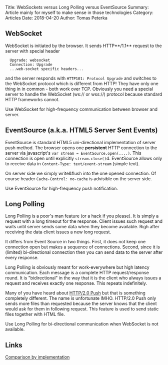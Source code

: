 Title: WebSockets versus Long Polling versus EventSource
Summary: Article mainly for myself to make sense in those technologies
Category: Articles
Date: 2018-04-20
Author: Tomas Peterka

## WebSocket

WebSocket is initiated by the browser. It sends HTTP**/1.1** request to the server with special header

```
  Upgrade: websocket
  Connection: Upgrade
  ...web-socket specific headers...
```

and the server responds with `HTTP101: Protocol Upgrade` and switches to the WebSocket
protocol which is different from HTTP! They have only one thing in in common - both work over TCP.
Obviously you need a special server to handle the WebSocket (ws:// or wss://) protocol because standard
HTTP frameworks cannot.

Use WebSocket for high-frequency communication between browser and server.


## EventSource (a.k.a. HTML5 Server Sent Events)

EventSource is standard HTML5 uni-directional implementation of server push method. The browser opens one **persistent**
HTTP connection to the server via javascript's `var stream = EventSource.open(....)`. This connection is open
until explicitly `stream.close()`d. EventSource allows only to receive data in `Content-Type: text/event-stream` (simple text).

On server side we simply write&flush into the one opened connection. Of course header `Cache-Control: no-cache` is advisible
on the server side.

Use EventSource for high-frequency push notification.


## Long Polling

Long Polling is a poor's man feature (or a hack if you please). It is simply a request with a long timeout for the response.
Client issues such request and waits until server sends some data when they become available. Righ after receiving
the data client issues a new long request.

It differs from Event Source in two things. First, it does not keep one connection open but makes a sequence of connections.
Second, since it is (limited) bi-directional connection then you can send data to the server after every response.
 
Long Polling is obviously meant for work-everywhere but high latency communication. Each message is a complete HTTP 
request/response round. It is "bidirectional" in the way that it is the client who always issues a request and receives
exactly one response. This repeats indefinitely.

Many of you have heard about [HTTP/2.0 Push](https://en.wikipedia.org/wiki/HTTP/2_Server_Push) but that is something 
completely different. The name is unfortunate IMHO.
HTTP/2.0 Push only sends more files than requested because the server knows that the client would ask for them in
following request. This feature is used to send static files together with HTML file.

Use Long Polling for bi-directional communication when WebSocket is not available. 

## Links

[Comparison by implementation](http://www.dsheiko.com/weblog/websockets-vs-sse-vs-long-polling)